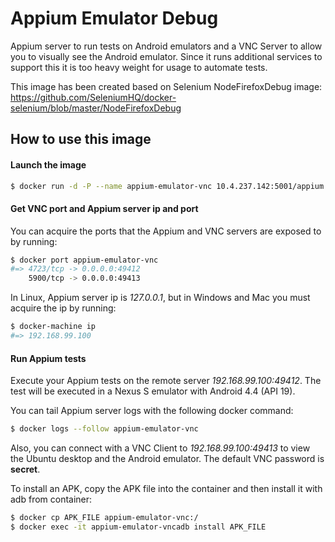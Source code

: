 Appium Emulator Debug
=====================

Appium server to run tests on Android emulators and a VNC Server to allow you to visually see the Android emulator.
Since it runs additional services to support this it is too heavy weight for usage to automate tests.

This image has been created based on Selenium NodeFirefoxDebug image: 
https://github.com/SeleniumHQ/docker-selenium/blob/master/NodeFirefoxDebug

How to use this image
---------------------

#### Launch the image

``` bash
$ docker run -d -P --name appium-emulator-vnc 10.4.237.142:5001/appium:emulator-vnc
```

#### Get VNC port and Appium server ip and port

You can acquire the ports that the Appium and VNC servers are exposed to by running:

``` bash
$ docker port appium-emulator-vnc
#=> 4723/tcp -> 0.0.0.0:49412
    5900/tcp -> 0.0.0.0:49413
```

In Linux, Appium server ip is *127.0.0.1*, but in Windows and Mac you must acquire the ip by running:

``` bash
$ docker-machine ip
#=> 192.168.99.100
```

#### Run Appium tests

Execute your Appium tests on the remote server *192.168.99.100:49412*. The test will be executed in a Nexus S emulator
with Android 4.4 (API 19).

You can tail Appium server logs with the following docker command:

``` bash
$ docker logs --follow appium-emulator-vnc
```

Also, you can connect with a VNC Client to *192.168.99.100:49413* to view the Ubuntu desktop and the Android emulator.
The default VNC password is __secret__.

To install an APK, copy the APK file into the container and then install it with adb from container:

``` bash
$ docker cp APK_FILE appium-emulator-vnc:/
$ docker exec -it appium-emulator-vncadb install APK_FILE
```

